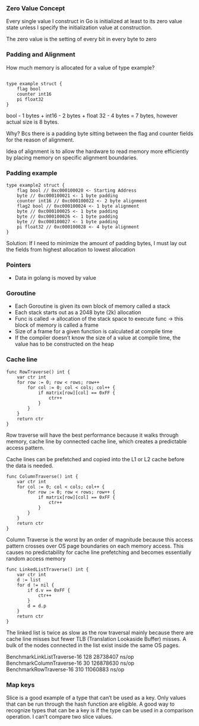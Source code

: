 ### Zero Value Concept

Every single value I construct in Go is initialized at least to its zero value state
unless I specify the initialization value at construction.

The zero value is the setting of every bit in every byte to zero

### Padding and Alignment

How much memory is allocated for a value of type example?

```

type example struct {
    flag bool
    counter int16
    pi float32
}
```

bool - 1 bytes + int16 - 2 bytes + float 32 - 4 bytes = 7 bytes, however actual size is 8 bytes.

Why?
Bcs there is a padding byte sitting between the flag and counter fields for the reason of alignment.

Idea of alignment is to allow the hardware to read memory
more efficiently by placing memory on specific alignment boundaries.

### Padding example

```
type example2 struct {
    flag bool // 0xc000100020 <- Starting Address
    byte // 0xc000100021 <- 1 byte padding
    counter int16 // 0xc000100022 <- 2 byte alignment
    flag2 bool // 0xc000100024 <- 1 byte alignment
    byte // 0xc000100025 <- 1 byte padding
    byte // 0xc000100026 <- 1 byte padding
    byte // 0xc000100027 <- 1 byte padding
    pi float32 // 0xc000100028 <- 4 byte alignment
}

```

Solution: If I need to minimize the amount of padding bytes, I must lay out the fields from
highest allocation to lowest allocation

### Pointers

- Data in golang is moved by value

### Goroutine

- Each Goroutine is given its own block of memory called a stack
- Each stack starts out as a 2048 byte (2k) allocation
- Func is called -> allocation of the stack space to execute func -> this block of memory is called a frame
- Size of a frame for a given function is calculated at compile time
- If the compiler doesn’t know the size of a value at compile time, the
  value has to be constructed on the heap

### Cache line

```
func RowTraverse() int {
    var ctr int
    for row := 0; row < rows; row++
        for col := 0; col < cols; col++ {
            if matrix[row][col] == 0xFF {
                ctr++
            }
        }
    }
    return ctr
}
```

Row traverse will have the best performance because it walks through memory,
cache line by connected cache line, which creates a predictable access pattern.

Cache lines can be prefetched and copied into the L1 or L2 cache before the data is needed.

```
func ColumnTraverse() int {
    var ctr int
    for col := 0; col < cols; col++ {
        for row := 0; row < rows; row++ {
            if matrix[row][col] == 0xFF {
                ctr++
            }
        }
    }
    return ctr
}
```

Column Traverse is the worst by an order of magnitude because this access pattern
crosses over OS page boundaries on each memory access. This causes no
predictability for cache line prefetching and becomes essentially random access
memory

```
func LinkedListTraverse() int {
    var ctr int
    d := list
    for d != nil {
        if d.v == 0xFF {
            ctr++
        }
        d = d.p
    }
    return ctr
}
```

The linked list is twice as slow as the row traversal mainly because there are cache
line misses but fewer TLB (Translation Lookaside Buffer) misses. A bulk of the
nodes connected in the list exist inside the same OS pages.

BenchmarkLinkListTraverse-16 128  28738407  ns/op
BenchmarkColumnTraverse-16   30   126878630 ns/op
BenchmarkRowTraverse-16      310  11060883  ns/op

### Map keys

Slice is a good example of a type that can’t be used as a key. Only values that can
be run through the hash function are eligible. A good way to recognize types that
can be a key is if the type can be used in a comparison operation. I can’t compare
two slice values.



